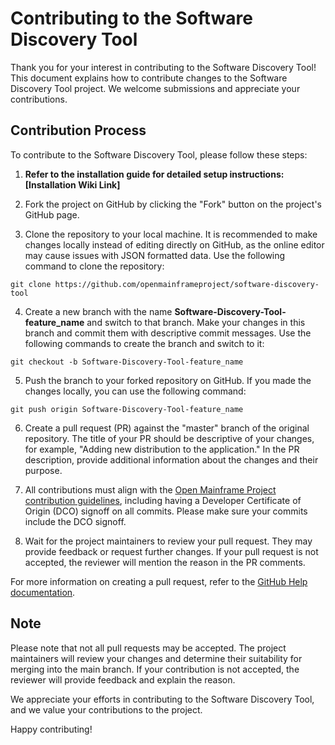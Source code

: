# Contributing to the Software Discovery Tool

Thank you for your interest in contributing to the Software Discovery Tool! This document explains how to contribute changes to the Software Discovery Tool project. We welcome submissions and appreciate your contributions.

## Contribution Process

To contribute to the Software Discovery Tool, please follow these steps:

1. **Refer to the installation guide for detailed setup instructions: [Installation Wiki Link]**

2. Fork the project on GitHub by clicking the "Fork" button on the project's GitHub page.

3. Clone the repository to your local machine. It is recommended to make changes locally instead of editing directly on GitHub, as the online editor may cause issues with JSON formatted data. Use the following command to clone the repository:

```shell
git clone https://github.com/openmainframeproject/software-discovery-tool
```

4. Create a new branch with the name **Software-Discovery-Tool-feature_name** and switch to that branch. Make your changes in this branch and commit them with descriptive commit messages. Use the following commands to create the branch and switch to it:

```shell
git checkout -b Software-Discovery-Tool-feature_name
```

5. Push the branch to your forked repository on GitHub. If you made the changes locally, you can use the following command:

```shell
git push origin Software-Discovery-Tool-feature_name
```

6. Create a pull request (PR) against the "master" branch of the original repository. The title of your PR should be descriptive of your changes, for example, "Adding new distribution to the application." In the PR description, provide additional information about the changes and their purpose.

7. All contributions must align with the [Open Mainframe Project contribution guidelines](https://tac.openmainframeproject.org/process/contribution_guidelines.html), including having a Developer Certificate of Origin (DCO) signoff on all commits. Please make sure your commits include the DCO signoff.

8. Wait for the project maintainers to review your pull request. They may provide feedback or request further changes. If your pull request is not accepted, the reviewer will mention the reason in the PR comments.

For more information on creating a pull request, refer to the [GitHub Help documentation](https://help.github.com/articles/creating-a-pull-request/).

## Note

Please note that not all pull requests may be accepted. The project maintainers will review your changes and determine their suitability for merging into the main branch. If your contribution is not accepted, the reviewer will provide feedback and explain the reason.

We appreciate your efforts in contributing to the Software Discovery Tool, and we value your contributions to the project.

Happy contributing!
